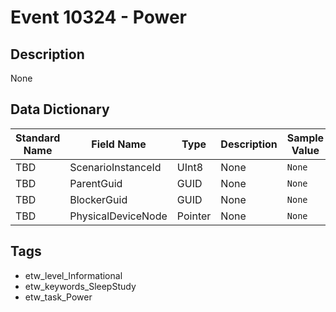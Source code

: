 # Event 10324 - Power

## Description
None

## Data Dictionary
|Standard Name|Field Name|Type|Description|Sample Value|
|---|---|---|---|---|
|TBD|ScenarioInstanceId|UInt8|None|`None`|
|TBD|ParentGuid|GUID|None|`None`|
|TBD|BlockerGuid|GUID|None|`None`|
|TBD|PhysicalDeviceNode|Pointer|None|`None`|

## Tags
* etw_level_Informational
* etw_keywords_SleepStudy
* etw_task_Power
